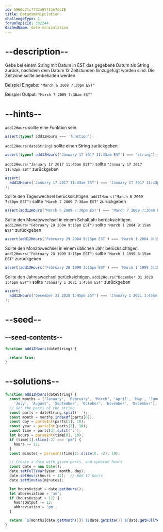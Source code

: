 ```yaml
---
id: 5966c21cf732a95f1b67dd28
title: Datumsmanipulation
challengeType: 1
forumTopicId: 302244
dashedName: date-manipulation
---
```


# --description--

Gebe bei einem String mit Datum in EST das gegebene Datum als String zurück, nachdem dem Datum 12 Zeitstunden hinzugefügt worden sind. Die Zeitzone sollte beibehalten werden.

Beispiel Eingabe: `"March 6 2009 7:30pm EST"`

Beispiel Output: `"March 7 2009 7:30am EST"`

# --hints--

`add12Hours` sollte eine Funktion sein.

```js
assert(typeof add12Hours === 'function');
```

`add12Hours(dateString)` sollte einen String zurückgeben.

```js
assert(typeof add12Hours('January 17 2017 11:43am EST') === 'string');
```

`add12Hours("January 17 2017 11:43am EST")` sollte `"January 17 2017 11:43pm EST"` zurückgeben

```js
assert(
  add12Hours('January 17 2017 11:43am EST') === 'January 17 2017 11:43pm EST'
);
```

Sollte den Tageswechsel berücksichtigen. `add12Hours("March 6 2009 7:30pm EST")` sollte `"March 7 2009 7:30am EST"` zurückgeben

```js
assert(add12Hours('March 6 2009 7:30pm EST') === 'March 7 2009 7:30am EST');
```

Sollte den Monatswechsel in einem Schaltjahr berücksichtigen. `add12Hours("February 29 2004 9:15pm EST")` sollte `"March 1 2004 9:15am EST"` zurückgeben

```js
assert(add12Hours('February 29 2004 9:15pm EST') === 'March 1 2004 9:15am EST');
```

Sollte den Monatswechsel in einem üblichen Jahr berücksichtigen. `add12Hours("February 28 1999 3:15pm EST")` sollte `"March 1 1999 3:15am EST"` zurückgeben

```js
assert(add12Hours('February 28 1999 3:15pm EST') === 'March 1 1999 3:15am EST');
```

Sollte den Jahreswechsel berücksichtigen. `add12Hours("December 31 2020 1:45pm EST")` sollte `"January 1 2021 1:45am EST"` zurückgeben

```js
assert(
  add12Hours('December 31 2020 1:45pm EST') === 'January 1 2021 1:45am EST'
);
```

# --seed--

## --seed-contents--

```js
function add12Hours(dateString) {

  return true;
}
```

# --solutions--

```js
function add12Hours(dateString) {
  const months = ['January', 'February', 'March', 'April', 'May', 'June',
    'July', 'August', 'September', 'October', 'November', 'December'];
  // Get the parts of the string
  const parts = dateString.split(' ');
  const month = months.indexOf(parts[0]);
  const day = parseInt(parts[1], 10);
  const year = parseInt(parts[2], 10);
  const time = parts[3].split(':');
  let hours = parseInt(time[0], 10);
  if (time[1].slice(-2) === 'pm') {
    hours += 12;
  }
  const minutes = parseInt(time[1].slice(0, -2), 10);

  // Create a date with given parts, and updated hours
  const date = new Date();
  date.setFullYear(year, month, day);
  date.setHours(hours + 12);  // Add 12 hours
  date.setMinutes(minutes);

  let hoursOutput = date.getHours();
  let abbreviation = 'am';
  if (hoursOutput > 12) {
    hoursOutput -= 12;
    abbreviation = 'pm';
  }

  return `${months[date.getMonth()]} ${date.getDate()} ${date.getFullYear()} ${hoursOutput}:${date.getMinutes()}${abbreviation} EST`;
}
```

